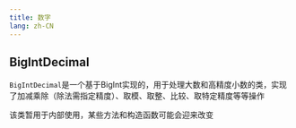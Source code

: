 ```yaml
---
title: 数字
lang: zh-CN
---
```


## BigIntDecimal

`BigIntDecimal`是一个基于BigInt实现的，用于处理大数和高精度小数的类，实现了加减乘除（除法需指定精度）、取模、取整、比较、取特定精度等等操作

该类暂用于内部使用，某些方法和构造函数可能会迎来改变